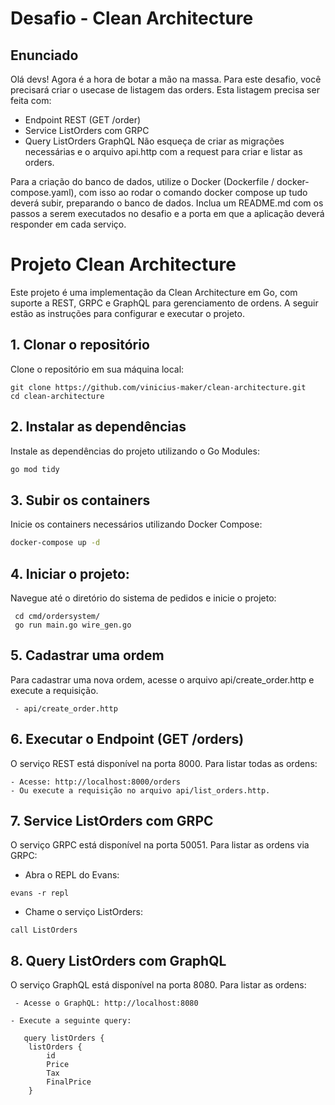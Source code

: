 # Desafio - Clean Architecture

## Enunciado

Olá devs!
Agora é a hora de botar a mão na massa. Para este desafio, você precisará criar o usecase de listagem das orders.
Esta listagem precisa ser feita com:
- Endpoint REST (GET /order)
- Service ListOrders com GRPC
- Query ListOrders GraphQL
  Não esqueça de criar as migrações necessárias e o arquivo api.http com a request para criar e listar as orders.

Para a criação do banco de dados, utilize o Docker (Dockerfile / docker-compose.yaml), com isso ao rodar o comando docker compose up tudo deverá subir, preparando o banco de dados.
Inclua um README.md com os passos a serem executados no desafio e a porta em que a aplicação deverá responder em cada serviço.

# Projeto Clean Architecture
Este projeto é uma implementação da Clean Architecture em Go, com suporte a REST, GRPC e GraphQL para gerenciamento de ordens. A seguir estão as instruções para configurar e executar o projeto.

## 1. Clonar o repositório

Clone o repositório em sua máquina local:

   ```
   git clone https://github.com/vinicius-maker/clean-architecture.git
   cd clean-architecture
   ```
## 2. Instalar as dependências

Instale as dependências do projeto utilizando o Go Modules:
   
   ```bash
   go mod tidy
   ```

## 3. Subir os containers

Inicie os containers necessários utilizando Docker Compose:
   
   ```bash
   docker-compose up -d
   ```

## 4. **Iniciar o projeto:**

Navegue até o diretório do sistema de pedidos e inicie o projeto:

   ```
    cd cmd/ordersystem/
    go run main.go wire_gen.go
   ```

## 5. Cadastrar uma ordem

Para cadastrar uma nova ordem, acesse o arquivo api/create_order.http e execute a requisição.
   
   ```
    - api/create_order.http
   ```

## 6. Executar o Endpoint (GET /orders)

O serviço REST está disponível na porta 8000. Para listar todas as ordens:

    - Acesse: http://localhost:8000/orders
    - Ou execute a requisição no arquivo api/list_orders.http.

## 7. Service ListOrders com GRPC

O serviço GRPC está disponível na porta 50051. Para listar as ordens via GRPC:

   - Abra o REPL do Evans:
      
   ```
   evans -r repl
   ```

   - Chame o serviço ListOrders:
   
   ```
   call ListOrders
   ```

## 8. Query ListOrders com GraphQL

O serviço GraphQL está disponível na porta 8080. Para listar as ordens:
   
   ```
    - Acesse o GraphQL: http://localhost:8080
   ```

   ```
   - Execute a seguinte query:
   
      query listOrders {
       listOrders {
           id
           Price
           Tax
           FinalPrice
       }
   ```